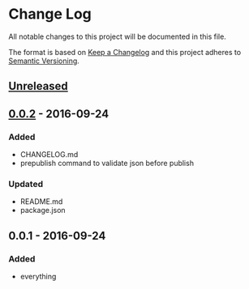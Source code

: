 # Change Log
All notable changes to this project will be documented in this file.

The format is based on [Keep a Changelog](http://keepachangelog.com/) 
and this project adheres to [Semantic Versioning](http://semver.org/).

## [Unreleased]

## [0.0.2] - 2016-09-24
### Added
- CHANGELOG.md
- prepublish command to validate json before publish

### Updated
- README.md
- package.json

## 0.0.1 - 2016-09-24
### Added
- everything

[Unreleased]: https://github.com/mattyjones/vscode-tickscript/compare/v0.2.0...HEAD
[0.0.2]: https://github.com/mattyjones/vscode-tickscript/compare/v0.0.1...v0.0.2
